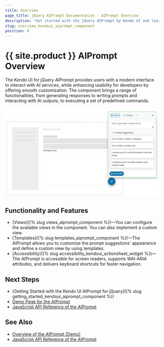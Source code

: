 ```yaml
---
title: Overview
page_title: jQuery AIPrompt Documentation - AIPrompt Overview
description: "Get started with the jQuery AIPrompt by Kendo UI and learn how to initialize the widget."
slug: overview_kendoui_aiprompt_component
position: 0
---
```


# {{ site.product }} AIPrompt Overview

The Kendo UI for jQuery AIPrompt provides users with a modern interface to interact with AI services, while enhancing usability for developers by offering smooth customization. The component brings a range of functionalities, from generating responses to writing prompts and interacting with AI outputs, to executing a set of predefined commands. 

![Kendo UI for jQuery AIPrompt Overview](aiprompt-overview.PNG)

## Functionality and Features

* [Views]({% slug views_aiprompt_component %})&mdash;You can configure the available views in the component. You can also implement a custom view.
* [Templates]({% slug templates_aiprompt_component %})&mdash;The AIPrompt allows you to customize the prompt suggestions' appearance and define a custom view by using templates.
* [Accessibility]({% slug accessibility_kendoui_actionsheet_widget %})&mdash;The AIPrompt is accessible for screen readers, supports WAI-ARIA attributes, and delivers keyboard shortcuts for faster navigation.

## Next Steps 

* [Getting Started with the Kendo UI AIPrompt for jQuery]({% slug getting_started_kendoui_aiprompt_component %})
* [Demo Page for the AIPrompt](https://demos.telerik.com/kendo-ui/aiprompt/index)
* [JavaScript API Reference of the AIPrompt](/api/javascript/ui/aiprompt)

## See Also

* [Overview of the AIPrompt (Demo)](https://demos.telerik.com/kendo-ui/aiprompt/index)
* [JavaScript API Reference of the AIPrompt](/api/javascript/ui/aiprompt)
